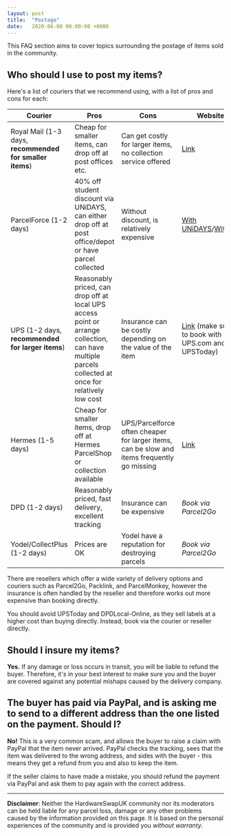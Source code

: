 ```yaml
---
layout: post
title:  "Postage"
date:   2020-06-08 00:00:00 +0000
---
```


This FAQ section aims to cover topics surrounding the postage of items sold in the community.

## Who should I use to post my items?

Here's a list of couriers that we recommend using, with a list of pros and cons for each:

| Courier | Pros | Cons | Website |
| --- | --- | --- | --- |
| Royal Mail (1-3 days, **recommended for smaller items**) | Cheap for smaller items, can drop off at post offices etc. | Can get costly for larger items, no collection service offered | [Link](https://royalmail.com) |
| ParcelForce (1-2 days) | 40% off student discount via UNiDAYS, can either drop off at post office/depot or have parcel collected | Without discount, is relatively expensive | [With UNiDAYS](https://parcelforce.com/unidays)/[Without](https://parcelforce.com) |
| UPS (1-2 days, **recommended for larger items**) | Reasonably priced, can drop off at local UPS access point or arrange collection, can have multiple parcels collected at once for relatively low cost | Insurance can be costly depending on the value of the item | [Link](https://www.ups.com/ship/guided) (make sure to book with UPS.com and not UPSToday) |
| Hermes (1-5 days) | Cheap for smaller items, drop off at Hermes ParcelShop or collection available | UPS/Parcelforce often cheaper for larger items, can be slow and items frequently go missing | [Link](https://www.myhermes.co.uk/) |
| DPD (1-2 days) | Reasonably priced, fast delivery, excellent tracking | Insurance can be expensive | _Book via Parcel2Go_ |
| Yodel/CollectPlus (1-2 days) | Prices are OK | Yodel have a reputation for destroying parcels | _Book via Parcel2Go_ |

There are resellers which offer a wide variety of delivery options and couriers such as Parcel2Go, Packlink, and ParcelMonkey, however the insurance is often handled by the reseller and therefore works out more expensive than booking directly.

You should avoid UPSToday and DPDLocal-Online, as they sell labels at a higher cost than buying directly. Instead, book via the courier or reseller directly.

## Should I insure my items?

**Yes.** If any damage or loss occurs in transit, you will be liable to refund the buyer. Therefore, it's in your best interest to make sure you and the buyer are covered against any potential mishaps caused by the delivery company.

## The buyer has paid via PayPal, and is asking me to send to a different address than the one listed on the payment. Should I?

**No!** This is a very common scam, and allows the buyer to raise a claim with PayPal that the item never arrived. PayPal checks the tracking, sees that the item was delivered to the wrong address, and sides with the buyer - this means they get a refund from you and also to keep the item.

If the seller claims to have made a mistake, you should refund the payment via PayPal and ask them to pay again with the correct address.

---

**Disclaimer**: Neither the HardwareSwapUK community nor its moderators can be held liable for any parcel loss, damage or any other problems caused by the information provided on this page. It is based on the personal experiences of the community and is provided you _without warranty_.
